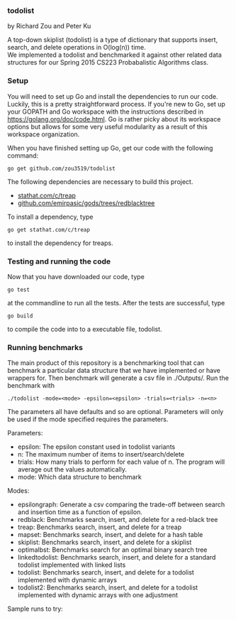 ### todolist

by Richard Zou and Peter Ku

A top-down skiplist (todolist) is a type of dictionary that supports 
insert, search, and delete operations in O(log(n)) time.  
We implemented a todolist and benchmarked it against
other related data structures for our
Spring 2015
CS223 Probabalistic Algorithms class.

### Setup 

You will need to set up Go and install the dependencies to run our
code. Luckily, this is a pretty straightforward process.
If you're new to Go, set up your GOPATH and Go workspace with
the instructions described in https://golang.org/doc/code.html.  Go
is rather picky about its workspace options but allows for some
very useful modularity as a result of this workspace organization.

When you have finished setting up Go, get our code with the following command:

    go get github.com/zou3519/todolist

The following dependencies are necessary to build this project. 
- [stathat.com/c/treap](stathat.com/c/treap)
- [github.com/emirpasic/gods/trees/redblacktree](github.com/emirpasic/gods/trees/redblacktree)

To install a dependency, type
  
    go get stathat.com/c/treap

to install the dependency for treaps.

### Testing and running the code

Now that you have downloaded our code, type 

    go test

at the commandline to run all the tests. After the tests are successful, type

    go build

to compile the code into to a executable file, todolist.  

### Running benchmarks

The main product of this repository is a benchmarking tool that
can benchmark a particular data structure that we have implemented
or have wrappers for.  Then benchmark will generate a 
csv file in ./Outputs/.  Run the benchmark with

    ./todolist -mode=<mode> -epsilon=<epsilon> -trials=<trials> -n=<n>

The parameters all have defaults and so are optional. Parameters
will only be used if the mode specified requires the parameters.

Parameters:
- epsilon: The epsilon constant used in todolist variants
- n: The maximum number of items to insert/search/delete
- trials: How many trials to perform for each value of n. The program
will average out the values automatically.
- mode: Which data structure to benchmark

Modes:
- epsilongraph: Generate a csv comparing the trade-off 
between search and insertion time as a function of epsilon.
- redblack: Benchmarks search, insert, and delete for a red-black tree
- treap: Benchmarks search, insert, and delete for a treap
- mapset: Benchmarks search, insert, and delete for a hash table
- skiplist: Benchmarks search, insert, and delete for a skiplist
- optimalbst: Benchmarks search for an optimal binary search tree
- linkedtodolist: Benchmarks search, insert, and delete for a 
standard todolist implemented with linked lists
- todolist: Benchmarks search, insert, and delete for a todolist implemented
with dynamic arrays
- todolist2: Benchmarks search, insert, and delete for a todolist implemented
with dynamic arrays with one adjustment

Sample runs to try: